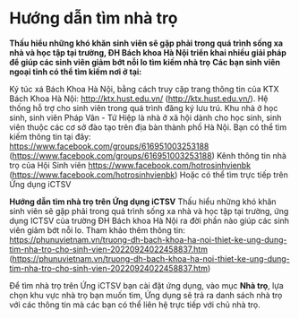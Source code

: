 # Hướng dẫn tìm nhà trọ

**Thấu hiểu những khó khăn sinh viên sẽ gặp phải trong quá trình sống xa nhà và học tập tại trường, ĐH Bách khoa Hà Nội triển khai nhiều giải pháp để giúp các sinh viên giảm bớt nỗi lo tìm kiếm nhà trọ**
**Các bạn sinh viên ngoại tỉnh có thể tìm kiếm nơi ở tại:**

Ký túc xá Bách Khoa Hà Nội, bằng cách truy cập trang thông tin của KTX Bách Khoa Hà Nội: http://ktx.hust.edu.vn/ (http://ktx.hust.edu.vn/). Hệ thống hỗ trợ cho sinh viên trong quá trình đăng ký lưu trú. 
Khu nhà ở học sinh, sinh viên Pháp Vân - Tứ Hiệp là nhà ở xã hội dành cho học sinh, sinh viên thuộc các cơ sở đào tạo trên địa bàn thành phố Hà Nội. Bạn có thể tìm kiếm thông tin tại đây: https://www.facebook.com/groups/616951003253188 (https://www.facebook.com/groups/616951003253188) 
Kênh thông tin nhà trọ của Hội Sinh viên https://www.facebook.com/hotrosinhvienbk (https://www.facebook.com/hotrosinhvienbk) 
Hoặc có thể tìm trực tiếp trên Ứng dụng iCTSV

**Hướng dẫn tìm nhà trọ trên Ứng dụng iCTSV**
Thấu hiểu những khó khăn sinh viên sẽ gặp phải trong quá trình sống xa nhà và học tập tại trường, ứng dụng ICTSV của trường ĐH Bách khoa Hà Nội ra đời phần nào giúp các sinh viên giảm bớt nỗi lo. Tham khảo thêm thông tin: https://phunuvietnam.vn/truong-dh-bach-khoa-ha-noi-thiet-ke-ung-dung-tim-nha-tro-cho-sinh-vien-20220924022458837.htm (https://phunuvietnam.vn/truong-dh-bach-khoa-ha-noi-thiet-ke-ung-dung-tim-nha-tro-cho-sinh-vien-20220924022458837.htm) 

Để tìm nhà trọ trên Ứng iCTSV bạn cài đặt ứng dụng, vào mục **Nhà trọ**, lựa chọn khu vực nhà trọ bạn muốn tìm, Ứng dụng sẽ trả ra danh sách nhà trọ với các thông tin mà các bạn có thể liên hệ trực tiếp với chủ nhà trọ.